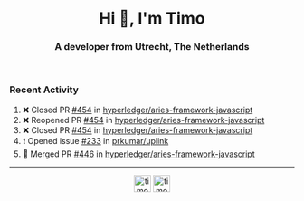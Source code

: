<h1 align="center">Hi 👋, I'm Timo</h1>
<h3 align="center">A developer from Utrecht, The Netherlands</h3>
<br/>
<!-- https://github.com/rahuldkjain/github-profile-readme-generator --!>

<!--  <p align="left"><img src="https://github-readme-stats.vercel.app/api?username=timoglastra&show_icons=true&count_private=true&" alt="timoglastra" /></p> --!>

<!--
Github language stats
<p align="left"><img src="https://github-readme-stats.vercel.app/api/top-langs/?username=timoglastra&layout=compact" alt="timoglastra" /><p>
-->

<!-- Codestats language stats -->
<!-- <p align="left"><img src="https://codestats-readme.vercel.app/api/top-langs/?username=timoglastra&layout=compact&language_count=12" alt="timoglastra" /><p>    --!>
  
<h3>Recent Activity</h3>

<!--START_SECTION:activity-->
1. ❌ Closed PR [#454](https://github.com/hyperledger/aries-framework-javascript/pull/454) in [hyperledger/aries-framework-javascript](https://github.com/hyperledger/aries-framework-javascript)
2. ❌ Reopened PR [#454](https://github.com/hyperledger/aries-framework-javascript/pull/454) in [hyperledger/aries-framework-javascript](https://github.com/hyperledger/aries-framework-javascript)
3. ❌ Closed PR [#454](https://github.com/hyperledger/aries-framework-javascript/pull/454) in [hyperledger/aries-framework-javascript](https://github.com/hyperledger/aries-framework-javascript)
4. ❗️ Opened issue [#233](https://github.com/prkumar/uplink/issues/233) in [prkumar/uplink](https://github.com/prkumar/uplink)
5. 🎉 Merged PR [#446](https://github.com/hyperledger/aries-framework-javascript/pull/446) in [hyperledger/aries-framework-javascript](https://github.com/hyperledger/aries-framework-javascript)
<!--END_SECTION:activity-->

---

<p align="center">
<a href="https://twitter.com/timoglastra" target="blank"><img align="center" src="https://cdn.jsdelivr.net/npm/simple-icons@3.0.1/icons/twitter.svg" alt="timoglastra" height="30" width="30" /></a>
<a href="https://linkedin.com/in/timoglastra" target="blank"><img align="center" src="https://cdn.jsdelivr.net/npm/simple-icons@3.0.1/icons/linkedin.svg" alt="timoglastra" height="30" width="30" /></a>
</p>



